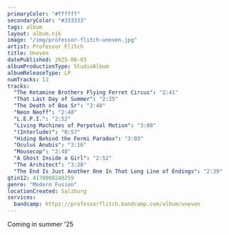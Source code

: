 ```yaml
---
primaryColor: "#ffffff"
secondaryColor: "#333333"
tags: album
layout: album.njk
image: "/img/professor-flitch-uneven.jpg"
artist: Professor Flitch
title: Uneven
datePublished: 2025-08-03
albumProductionType: StudioAlbum
albumReleaseType: LP
numTracks: 13
tracks:
  "The Ketamine Brothers Flying Ferret Circus": "2:41"
  "That Last Day of Summer": "2:25"
  "The Death of Boa Sr": "2:48"
  "Neon Neoff": "2:48"
  "L.E.P.I.": "2:52"
  "Living Machines of Perpetual Motion": "3:08"
  "(Interlude)": "0:57"
  "Hiding Behind the Fermi Paradox": "3:03"
  "Oculus Anubis": "3:16"
  "Mousecop": "2:48"
  "A Ghost Inside a Girl": "2:52"
  "The Architect": "3:28"
  "The End Is Just Another One In That Long Line of Endings": "2:39"
gtin12: 4170000240259
genre: "Modern Fusion"
locationCreated: Salzburg
services:
  bandcamp: https://professorflitch.bandcamp.com/album/uneven
---
```


Coming in summer '25